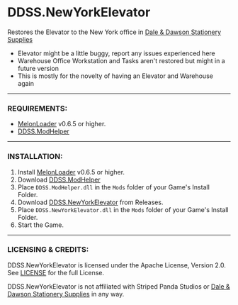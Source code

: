 # DDSS.NewYorkElevator
Restores the Elevator to the New York office in [Dale & Dawson Stationery Supplies](https://store.steampowered.com/app/2920570/Dale__Dawson_Stationery_Supplies/)

- Elevator might be a little buggy, report any issues experienced here
- Warehouse Office Workstation and Tasks aren't restored but might in a future version
- This is mostly for the novelty of having an Elevator and Warehouse again


---

### REQUIREMENTS:

- [MelonLoader](https://github.com/LavaGang/MelonLoader/releases) v0.6.5 or higher.
- [DDSS.ModHelper](https://github.com/HerpDerpinstine/DDSS.ModHelper/releases)

---

### INSTALLATION:

1) Install [MelonLoader](https://github.com/LavaGang/MelonLoader/releases) v0.6.5 or higher.
2) Download [DDSS.ModHelper](https://github.com/HerpDerpinstine/DDSS.ModHelper/releases)
3) Place ``DDSS.ModHelper.dll`` in the ``Mods`` folder of your Game's Install Folder.
4) Download [DDSS.NewYorkElevator](https://github.com/HerpDerpinstine/DDSS.NewYorkElevator/releases) from Releases.
5) Place ``DDSS.NewYorkElevator.dll`` in the ``Mods`` folder of your Game's Install Folder.
6) Start the Game.

---

### LICENSING & CREDITS:

DDSS.NewYorkElevator is licensed under the Apache License, Version 2.0. See [LICENSE](https://github.com/HerpDerpinstine/DDSS.NewYorkElevator/blob/master/LICENSE.md) for the full License.

DDSS.NewYorkElevator is not affiliated with Striped Panda Studios or [Dale & Dawson Stationery Supplies](https://store.steampowered.com/app/2920570/Dale__Dawson_Stationery_Supplies/) in any way.
